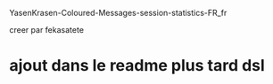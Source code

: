 YasenKrasen-Coloured-Messages-session-statistics-FR_fr

creer par fekasatete

ajout dans le readme plus tard dsl
======================================================
